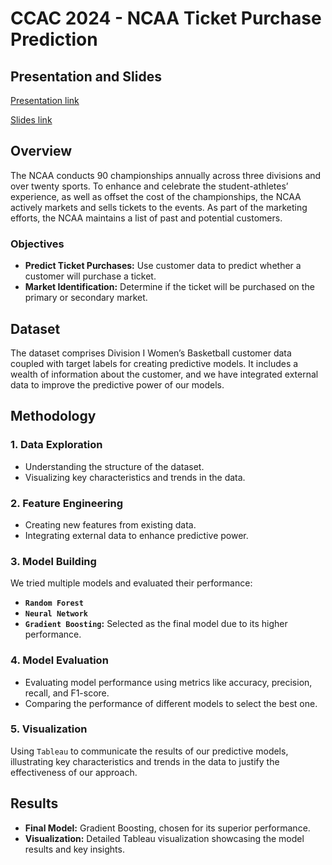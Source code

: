 # CCAC 2024 - NCAA Ticket Purchase Prediction

## Presentation and Slides
[Presentation link](https://drive.google.com/file/d/1nVMZ780WArmfHyFqITlZHtlnGSUP2Bg9/view?usp=sharing)  

[Slides link](https://docs.google.com/presentation/d/1i-KVQzXanT0SfhRjwV1aqqgu0bAAZTpw/edit?usp=sharing&ouid=113313002084083777814&rtpof=true&sd=true)

## Overview
The NCAA conducts 90 championships annually across three divisions and over twenty sports. To enhance and celebrate the student-athletes’ experience, as well as offset the cost of the championships, the NCAA actively markets and sells tickets to the events. As part of the marketing efforts, the NCAA maintains a list of past and potential customers.

### Objectives
- **Predict Ticket Purchases:** Use customer data to predict whether a customer will purchase a ticket.
- **Market Identification:** Determine if the ticket will be purchased on the primary or secondary market.

## Dataset
The dataset comprises Division I Women’s Basketball customer data coupled with target labels for creating predictive models. It includes a wealth of information about the customer, and we have integrated external data to improve the predictive power of our models.

## Methodology
### 1. Data Exploration
- Understanding the structure of the dataset.
- Visualizing key characteristics and trends in the data.

### 2. Feature Engineering
- Creating new features from existing data.
- Integrating external data to enhance predictive power.

### 3. Model Building
We tried multiple models and evaluated their performance:
- **`Random Forest`**
- **`Neural Network`**
- **`Gradient Boosting`:** Selected as the final model due to its higher performance.

### 4. Model Evaluation
- Evaluating model performance using metrics like accuracy, precision, recall, and F1-score.
- Comparing the performance of different models to select the best one.

### 5. Visualization
Using `Tableau` to communicate the results of our predictive models, illustrating key characteristics and trends in the data to justify the effectiveness of our approach.

## Results
- **Final Model:** Gradient Boosting, chosen for its superior performance.
- **Visualization:** Detailed Tableau visualization showcasing the model results and key insights.
